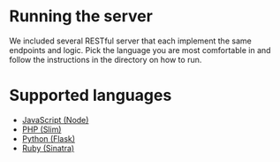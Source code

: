 # Running the server

We included several RESTful server that each implement the same endpoints and logic.
Pick the language you are most comfortable in and follow the instructions in the directory on how to run.

# Supported languages

* [JavaScript (Node)](node/README.md)
* [PHP (Slim)](php/README.md)
* [Python (Flask)](python/README.md)
* [Ruby (Sinatra)](ruby/README.md)
